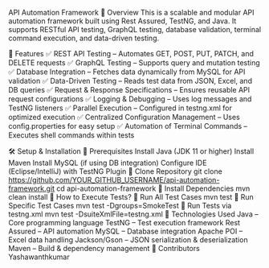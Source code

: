 API Automation Framework
📌 Overview
This is a scalable and modular API automation framework built using Rest Assured, TestNG, and Java. It supports RESTful API testing, GraphQL testing, database validation, terminal command execution, and data-driven testing.

🚀 Features
✅ REST API Testing – Automates GET, POST, PUT, PATCH, and DELETE requests
✅ GraphQL Testing – Supports query and mutation testing
✅ Database Integration – Fetches data dynamically from MySQL for API validation
✅ Data-Driven Testing – Reads test data from JSON, Excel, and DB queries
✅ Request & Response Specifications – Ensures reusable API request configurations
✅ Logging & Debugging – Uses log messages and TestNG listeners
✅ Parallel Execution – Configured in testng.xml for optimized execution
✅ Centralized Configuration Management – Uses config.properties for easy setup
✅ Automation of Terminal Commands – Executes shell commands within tests

🛠 Setup & Installation
🔹 Prerequisites
Install Java (JDK 11 or higher)
Install Maven
Install MySQL (if using DB integration)
Configure IDE (Eclipse/IntelliJ) with TestNG Plugin
🔹 Clone Repository
git clone https://github.com/YOUR_GITHUB_USERNAME/api-automation-framework.git
cd api-automation-framework
🔹 Install Dependencies
mvn clean install
📌 How to Execute Tests?
🔹 Run All Test Cases
mvn test
🔹 Run Specific Test Cases
mvn test -Dgroups=SmokeTest
🔹 Run Tests via testng.xml
mvn test -DsuiteXmlFile=testng.xml
📌 Technologies Used
Java – Core programming language
TestNG – Test execution framework
Rest Assured – API automation
MySQL – Database integration
Apache POI – Excel data handling
Jackson/Gson – JSON serialization & deserialization
Maven – Build & dependency management
👥 Contributors
Yashawanthkumar

